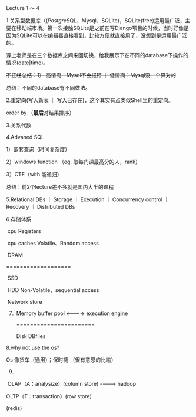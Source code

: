 Lecture 1 ～  4

1.关系型数据库（(*PostgreS*QL、Mysql、SQLite)，SQLite(free)运用最广泛，主要在移动端市场。第一次接触SQLite是之前在写Django项目的时候，当时好像是因为SQLite可以在编辑器直接看到，比较方便就直接用了，没想到是运用最广泛的。

  课上老师是在三个数据库之间来回切换，给我展示下在不同的database下操作的情况(date|time)。

~~不正经总结：1）   高情商：Mysql不会报错 ｜ 低情商：Mysql没一个算对的~~ 

总结：不同的database有不同做法。



2.重定向(写入新表 ｜ 写入已存在)，这个其实有点类似Shell里的重定向。

 order by （**最后**对结果排序）   



3.关系代数



4.Advaned SQL

1）嵌套查询（时间复杂度）

2）windows function （eg. 取每门课最高分的人，rank）

3）CTE（with 能递归）



总结：前2个lecture差不多就是国内大半的课程



5.Relational DBs ｜ Storage ｜ Execution ｜ Concurrency control ｜ Recovery ｜ Distributed DBs



6.存储体系

​		cpu Registers

​		cpu caches                         Volatile、Random access

​		DRAM                

===================

​ 	SSD

​		HDD									Non-Volatile、sequential access

​		Network store





7. ​	Memory         buffer pool       <----> execution engine         

   ​	=======================

   ​	Disk         DBfiles



8.why not use the os?

Os 像货车（通用）；保时捷    （很有意思的比喻）



9.

​									OLAP（A：analysize）(column store) ----> hadoop



OLTP（T：transaction）(row store)

(redis)



